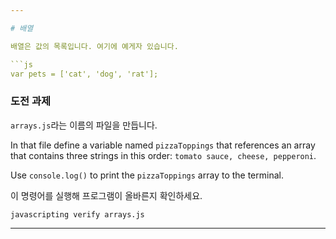 ```yaml
---

# 배열

배열은 값의 목록입니다. 여기에 예게자 있습니다.

```js
var pets = ['cat', 'dog', 'rat'];
```

### 도전 과제

`arrays.js`라는 이름의 파일을 만듭니다.

In that file define a variable named `pizzaToppings` that references an array that contains three strings in this order: `tomato sauce, cheese, pepperoni`.

Use `console.log()` to print the `pizzaToppings` array to the terminal.

이 명령어를 실행해 프로그램이 올바른지 확인하세요.

`javascripting verify arrays.js`

---
```

